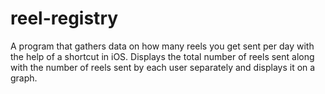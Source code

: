 # reel-registry
A program that gathers data on how many reels you get sent per day with the help of a shortcut in iOS. 
Displays the total number of reels sent along with the number of reels sent by each user separately and displays it on a graph. 
